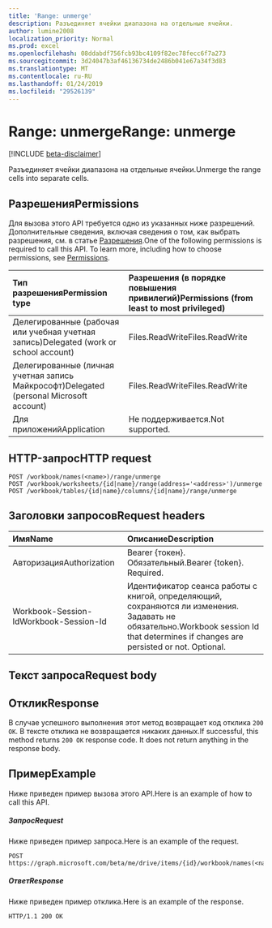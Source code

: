 ```yaml
---
title: 'Range: unmerge'
description: Разъединяет ячейки диапазона на отдельные ячейки.
author: lumine2008
localization_priority: Normal
ms.prod: excel
ms.openlocfilehash: 08ddabdf756fcb93bc4109f82ec78fecc6f7a273
ms.sourcegitcommit: 3d24047b3af46136734de2486b041e67a34f3d83
ms.translationtype: MT
ms.contentlocale: ru-RU
ms.lasthandoff: 01/24/2019
ms.locfileid: "29526139"
---
```

# <a name="range-unmerge"></a><span data-ttu-id="cc48d-103">Range: unmerge</span><span class="sxs-lookup"><span data-stu-id="cc48d-103">Range: unmerge</span></span>

[!INCLUDE [beta-disclaimer](../../includes/beta-disclaimer.md)]

<span data-ttu-id="cc48d-104">Разъединяет ячейки диапазона на отдельные ячейки.</span><span class="sxs-lookup"><span data-stu-id="cc48d-104">Unmerge the range cells into separate cells.</span></span>
## <a name="permissions"></a><span data-ttu-id="cc48d-105">Разрешения</span><span class="sxs-lookup"><span data-stu-id="cc48d-105">Permissions</span></span>
<span data-ttu-id="cc48d-p101">Для вызова этого API требуется одно из указанных ниже разрешений. Дополнительные сведения, включая сведения о том, как выбрать разрешения, см. в статье [Разрешения](/graph/permissions-reference).</span><span class="sxs-lookup"><span data-stu-id="cc48d-p101">One of the following permissions is required to call this API. To learn more, including how to choose permissions, see [Permissions](/graph/permissions-reference).</span></span>

|<span data-ttu-id="cc48d-108">Тип разрешения</span><span class="sxs-lookup"><span data-stu-id="cc48d-108">Permission type</span></span>      | <span data-ttu-id="cc48d-109">Разрешения (в порядке повышения привилегий)</span><span class="sxs-lookup"><span data-stu-id="cc48d-109">Permissions (from least to most privileged)</span></span>              |
|:--------------------|:---------------------------------------------------------|
|<span data-ttu-id="cc48d-110">Делегированные (рабочая или учебная учетная запись)</span><span class="sxs-lookup"><span data-stu-id="cc48d-110">Delegated (work or school account)</span></span> | <span data-ttu-id="cc48d-111">Files.ReadWrite</span><span class="sxs-lookup"><span data-stu-id="cc48d-111">Files.ReadWrite</span></span>    |
|<span data-ttu-id="cc48d-112">Делегированные (личная учетная запись Майкрософт)</span><span class="sxs-lookup"><span data-stu-id="cc48d-112">Delegated (personal Microsoft account)</span></span> | <span data-ttu-id="cc48d-113">Files.ReadWrite</span><span class="sxs-lookup"><span data-stu-id="cc48d-113">Files.ReadWrite</span></span>    |
|<span data-ttu-id="cc48d-114">Для приложений</span><span class="sxs-lookup"><span data-stu-id="cc48d-114">Application</span></span> | <span data-ttu-id="cc48d-115">Не поддерживается.</span><span class="sxs-lookup"><span data-stu-id="cc48d-115">Not supported.</span></span> |

## <a name="http-request"></a><span data-ttu-id="cc48d-116">HTTP-запрос</span><span class="sxs-lookup"><span data-stu-id="cc48d-116">HTTP request</span></span>
<!-- { "blockType": "ignored" } -->
```http
POST /workbook/names(<name>)/range/unmerge
POST /workbook/worksheets/{id|name}/range(address='<address>')/unmerge
POST /workbook/tables/{id|name}/columns/{id|name}/range/unmerge

```
## <a name="request-headers"></a><span data-ttu-id="cc48d-117">Заголовки запросов</span><span class="sxs-lookup"><span data-stu-id="cc48d-117">Request headers</span></span>
| <span data-ttu-id="cc48d-118">Имя</span><span class="sxs-lookup"><span data-stu-id="cc48d-118">Name</span></span>       | <span data-ttu-id="cc48d-119">Описание</span><span class="sxs-lookup"><span data-stu-id="cc48d-119">Description</span></span>|
|:---------------|:----------|
| <span data-ttu-id="cc48d-120">Авторизация</span><span class="sxs-lookup"><span data-stu-id="cc48d-120">Authorization</span></span>  | <span data-ttu-id="cc48d-p102">Bearer {токен}. Обязательный.</span><span class="sxs-lookup"><span data-stu-id="cc48d-p102">Bearer {token}. Required.</span></span> |
| <span data-ttu-id="cc48d-123">Workbook-Session-Id</span><span class="sxs-lookup"><span data-stu-id="cc48d-123">Workbook-Session-Id</span></span>  | <span data-ttu-id="cc48d-p103">Идентификатор сеанса работы с книгой, определяющий, сохраняются ли изменения. Задавать не обязательно.</span><span class="sxs-lookup"><span data-stu-id="cc48d-p103">Workbook session Id that determines if changes are persisted or not. Optional.</span></span>|

## <a name="request-body"></a><span data-ttu-id="cc48d-126">Текст запроса</span><span class="sxs-lookup"><span data-stu-id="cc48d-126">Request body</span></span>

## <a name="response"></a><span data-ttu-id="cc48d-127">Отклик</span><span class="sxs-lookup"><span data-stu-id="cc48d-127">Response</span></span>

<span data-ttu-id="cc48d-p104">В случае успешного выполнения этот метод возвращает код отклика `200 OK`. В тексте отклика не возвращается никаких данных.</span><span class="sxs-lookup"><span data-stu-id="cc48d-p104">If successful, this method returns `200 OK` response code. It does not return anything in the response body.</span></span>

## <a name="example"></a><span data-ttu-id="cc48d-130">Пример</span><span class="sxs-lookup"><span data-stu-id="cc48d-130">Example</span></span>
<span data-ttu-id="cc48d-131">Ниже приведен пример вызова этого API.</span><span class="sxs-lookup"><span data-stu-id="cc48d-131">Here is an example of how to call this API.</span></span>
##### <a name="request"></a><span data-ttu-id="cc48d-132">Запрос</span><span class="sxs-lookup"><span data-stu-id="cc48d-132">Request</span></span>
<span data-ttu-id="cc48d-133">Ниже приведен пример запроса.</span><span class="sxs-lookup"><span data-stu-id="cc48d-133">Here is an example of the request.</span></span>
<!-- {
  "blockType": "request",
  "name": "range_unmerge"
}-->
```http
POST https://graph.microsoft.com/beta/me/drive/items/{id}/workbook/names(<name>)/range/unmerge
```

##### <a name="response"></a><span data-ttu-id="cc48d-134">Ответ</span><span class="sxs-lookup"><span data-stu-id="cc48d-134">Response</span></span>
<span data-ttu-id="cc48d-135">Ниже приведен пример отклика.</span><span class="sxs-lookup"><span data-stu-id="cc48d-135">Here is an example of the response.</span></span> 
<!-- {
  "blockType": "response",
  "truncated": true,
  "@odata.type": "microsoft.graph.none"
} -->
```http
HTTP/1.1 200 OK
```

<!-- uuid: 8fcb5dbc-d5aa-4681-8e31-b001d5168d79
2015-10-25 14:57:30 UTC -->
<!--
{
  "type": "#page.annotation",
  "description": "Range: unmerge",
  "keywords": "",
  "section": "documentation",
  "tocPath": "",
  "suppressions": [
    "Error: /api-reference/beta/api/range-unmerge.md:\r\n      Exception processing links.\r\n    System.ArgumentException: Link Definition was null. Link text: !INCLUDE [beta-disclaimer](../../includes/beta-disclaimer.md)\r\n      at ApiDoctor.Validation.DocFile.get_LinkDestinations()\r\n      at ApiDoctor.Validation.DocSet.ValidateLinks(Boolean includeWarnings, String[] relativePathForFiles, IssueLogger issues, Boolean requireFilenameCaseMatch, Boolean printOrphanedFiles)"
  ]
}
-->
